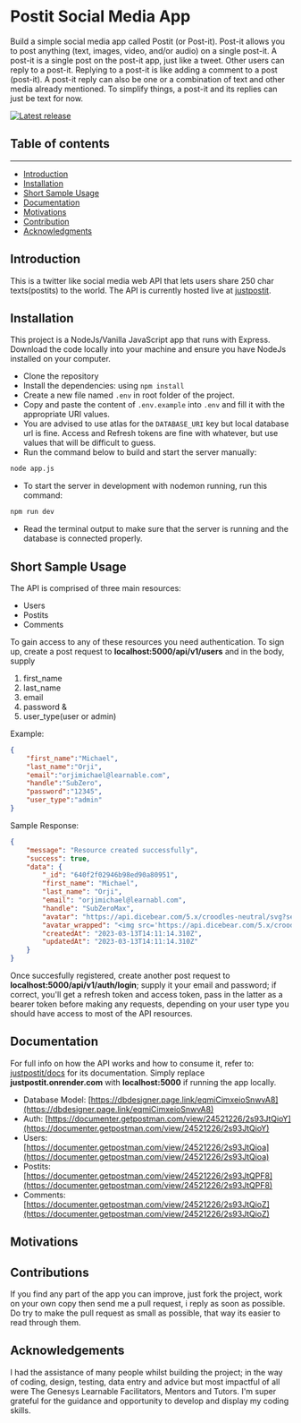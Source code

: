# Postit Social Media App

Build a simple social media app called Postit (or Post-it). Post-it allows you to post anything (text, images, video, and/or audio) on a single post-it. A post-it is a single post on the post-it app, just like a tweet. Other users can reply to a post-it. Replying to a post-it is like adding a comment to a post (post-it). A post-it reply can also be one or a combination of text and other media already mentioned. To simplify things, a post-it and its replies can just be text for now.


[![Latest release](https://img.shields.io/github/v/release/mhucka/readmine.svg?style=flat-square&color=b44e88)](https://github.com/emerald2240/postit)


## Table of contents
-------------------------------
* [Introduction](#introduction)
* [Installation](#installation)
* [Short Sample Usage](#short-sample-usage)
* [Documentation](#documentation)
* [Motivations](#motivations)
* [Contribution](#contributing)
* [Acknowledgments](#acknowledgments)


Introduction
-------------

This is a twitter like social media web API that lets users share 250 char texts(postits) to the world. The API is currently hosted live at [justpostit](https://justpostit.onrender.com).


Installation
-------------
This project is a NodeJs/Vanilla JavaScript app that runs with Express. Download the code locally into your machine and ensure you have NodeJs installed on your computer. 
- Clone the repository
- Install the dependencies: using `npm install`
- Create a new file named `.env` in root folder of the project.
- Copy and paste the content of `.env.example` into `.env` and fill it with the appropriate URI values.
- You are advised to use atlas for the `DATABASE_URI` key but local database url is fine. Access and Refresh tokens are fine with whatever, but use values that will be difficult to guess.
- Run the command below to build and start the server manually:
```bash
node app.js
```
- To start the server in development with nodemon running, run this command: 
 ```bash
 npm run dev
 ```
 - Read the terminal output to make sure that the server is running and the database is connected properly.


Short Sample Usage
------
The API is comprised of three main resources: 
- Users
- Postits
- Comments

To gain access to any of these resources you need authentication.
To sign up, create a post request to
**localhost:5000/api/v1/users** and in the body, supply
1. first_name
2. last_name
3. email
4. password &
5. user_type(user or admin)

Example: 
```json
{
    "first_name":"Michael",
    "last_name":"Orji",
    "email":"orjimichael@learnable.com",
    "handle":"SubZero",
    "password":"12345",
    "user_type":"admin"
}
```

Sample Response:
```json
{
    "message": "Resource created successfully",
    "success": true,
    "data": {
        "_id": "640f2f02946b98ed90a80951",
        "first_name": "Michael",
        "last_name": "Orji",
        "email": "orjimichael@learnabl.com",
        "handle": "SubZeroMax",
        "avatar": "https://api.dicebear.com/5.x/croodles-neutral/svg?seed=orjimichael-5iub9-learnabl-5he72-com&size=200&radius=50",
        "avatar_wrapped": "<img src='https://api.dicebear.com/5.x/croodles-neutral/svg?seed=orjimichael-5iub9-learnabl-5he72-com&size=200&radius=50' alt='SubZeroMax'>",
        "createdAt": "2023-03-13T14:11:14.310Z",
        "updatedAt": "2023-03-13T14:11:14.310Z"
    }
}
```

Once succesfully registered, create another post request to **localhost:5000/api/v1/auth/login**; supply it your email and password; if correct, you'll get a refresh token and access token, pass in the latter as a bearer token before making any requests, depending on your user type you should have access to most of the API resources.


Documentation
-------------
For full info on how the API works and how to consume it, refer to: [justpostit/docs](https://justpostit.onrender.com/api/v1/docs) for its documentation. Simply replace **justpostit.onrender.com** with **localhost:5000** if running the app locally.

- Database Model: [https://dbdesigner.page.link/eqmiCimxeioSnwvA8](https://dbdesigner.page.link/eqmiCimxeioSnwvA8)
- Auth: [https://documenter.getpostman.com/view/24521226/2s93JtQioY](https://documenter.getpostman.com/view/24521226/2s93JtQioY)
- Users: [https://documenter.getpostman.com/view/24521226/2s93JtQioa](https://documenter.getpostman.com/view/24521226/2s93JtQioa)
- Postits: [https://documenter.getpostman.com/view/24521226/2s93JtQPF8](https://documenter.getpostman.com/view/24521226/2s93JtQPF8)
- Comments: [https://documenter.getpostman.com/view/24521226/2s93JtQioZ](https://documenter.getpostman.com/view/24521226/2s93JtQioZ)


Motivations
------------


Contributions
--------------

If you find any part of the app you can improve, just fork the project, work on your own copy then send me a pull request, i reply as soon as possible. Do try to make the pull request as small as possible, that way its easier to read through them.


Acknowledgements
-----------------

I had the assistance of many people whilst building the project; in the way of coding, design, testing, data entry and advice but most impactful of all were The Genesys Learnable Facilitators, Mentors and Tutors. I'm super grateful for the guidance and opportunity to develop and display my coding skills.

